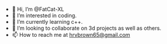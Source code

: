 - 👋 Hi, I’m @FatCat-XL
- 👀 I’m interested in coding.
- 🌱 I’m currently learning c++.
- 💞️ I’m looking to collaborate on 3d projects as well as others.
- 📫 How to reach me at hrvbrown65@gmail.com

<!---
FatCat-XL/FatCat-XL is a ✨ special ✨ repository because its `README.md` (this file) appears on your GitHub profile.
You can click the Preview link to take a look at your changes.
--->
